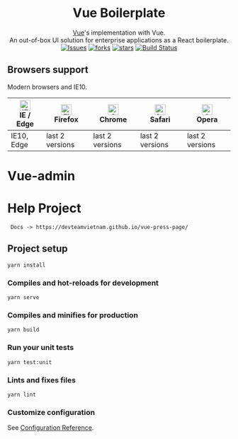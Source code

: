<h1 align="center">Vue Boilerplate</h1>

<div align="center">
    
[Vue](https://github.com/Devteamvietnam/vn-vue.git)'s implementation with Vue.  
An out-of-box UI solution for enterprise applications as a React boilerplate. </br>
[![Issues](	https://img.shields.io/github/issues/Devteamvietnam/vn-vue)](https://github.com/Devteamvietnam/vn-vue/issues)
[![forks](https://img.shields.io/github/forks/Devteamvietnam/vn-vue)](https://github.com/Devteamvietnam/vn-vue/fork)
[![stars](https://img.shields.io/github/stars/Devteamvietnam/vn-vue)](https://github.com/Devteamvietnam/vn-vue/stargazers)
[![Build Status](https://travis-ci.com/Devteamvietnam/vn-vue.svg?branch=master)](https://travis-ci.com/Devteamvietnam/vn-vue)
</div>


## Browsers support
Modern browsers and IE10.

| [<img src="https://raw.githubusercontent.com/alrra/browser-logos/master/src/edge/edge_48x48.png" alt="IE / Edge" width="24px" height="24px" />](http://godban.github.io/browsers-support-badges/)</br>IE / Edge | [<img src="https://raw.githubusercontent.com/alrra/browser-logos/master/src/firefox/firefox_48x48.png" alt="Firefox" width="24px" height="24px" />](http://godban.github.io/browsers-support-badges/)</br>Firefox | [<img src="https://raw.githubusercontent.com/alrra/browser-logos/master/src/chrome/chrome_48x48.png" alt="Chrome" width="24px" height="24px" />](http://godban.github.io/browsers-support-badges/)</br>Chrome | [<img src="https://raw.githubusercontent.com/alrra/browser-logos/master/src/safari/safari_48x48.png" alt="Safari" width="24px" height="24px" />](http://godban.github.io/browsers-support-badges/)</br>Safari | [<img src="https://raw.githubusercontent.com/alrra/browser-logos/master/src/opera/opera_48x48.png" alt="Opera" width="24px" height="24px" />](http://godban.github.io/browsers-support-badges/)</br>Opera |
| --- | --- | --- | --- | --- |
| IE10, Edge | last 2 versions | last 2 versions | last 2 versions | last 2 versions |


# Vue-admin

# Help  Project 
```
 Docs -> https://devteamvietnam.github.io/vue-press-page/

```

## Project setup
```
yarn install
```

### Compiles and hot-reloads for development
```
yarn serve
```

### Compiles and minifies for production
```
yarn build
```

### Run your unit tests
```
yarn test:unit
```

### Lints and fixes files
```
yarn lint
```

### Customize configuration
See [Configuration Reference](https://cli.vuejs.org/config/).
